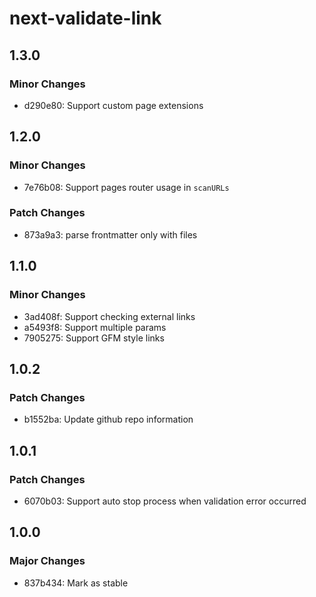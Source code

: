 # next-validate-link

## 1.3.0

### Minor Changes

- d290e80: Support custom page extensions

## 1.2.0

### Minor Changes

- 7e76b08: Support pages router usage in `scanURLs`

### Patch Changes

- 873a9a3: parse frontmatter only with files

## 1.1.0

### Minor Changes

- 3ad408f: Support checking external links
- a5493f8: Support multiple params
- 7905275: Support GFM style links

## 1.0.2

### Patch Changes

- b1552ba: Update github repo information

## 1.0.1

### Patch Changes

- 6070b03: Support auto stop process when validation error occurred

## 1.0.0

### Major Changes

- 837b434: Mark as stable
